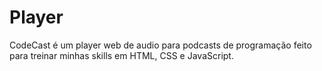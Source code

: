# Player
 CodeCast é um player web de audio para podcasts de programação feito para treinar minhas skills em HTML, CSS e JavaScript.
